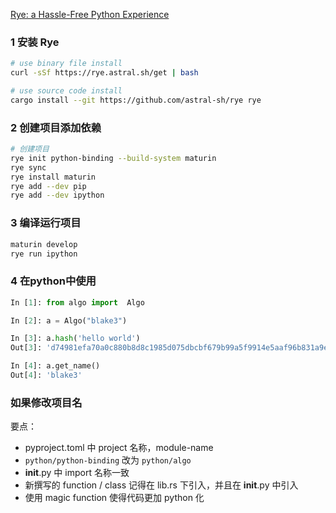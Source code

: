 
[Rye: a Hassle-Free Python Experience](https://rye.astral.sh/)

### 1 安装 Rye

```sh
# use binary file install
curl -sSf https://rye.astral.sh/get | bash

# use source code install
cargo install --git https://github.com/astral-sh/rye rye
```

### 2 创建项目添加依赖

```sh
# 创建项目
rye init python-binding --build-system maturin
rye sync
rye install maturin
rye add --dev pip
rye add --dev ipython
```

### 3 编译运行项目
```sh
maturin develop
rye run ipython
```


### 4 在python中使用

```python
In [1]: from algo import  Algo

In [2]: a = Algo("blake3")

In [3]: a.hash('hello world')
Out[3]: 'd74981efa70a0c880b8d8c1985d075dbcbf679b99a5f9914e5aaf96b831a9e24'

In [4]: a.get_name()
Out[4]: 'blake3'
```

###  如果修改项目名

要点：
- pyproject.toml 中 project 名称，module-name
- `python/python-binding` 改为 `python/algo`
- __init__.py 中 import 名称一致
- 新撰写的 function / class 记得在 lib.rs 下引入，并且在 __init__.py 中引入
- 使用 magic function 使得代码更加 python 化
